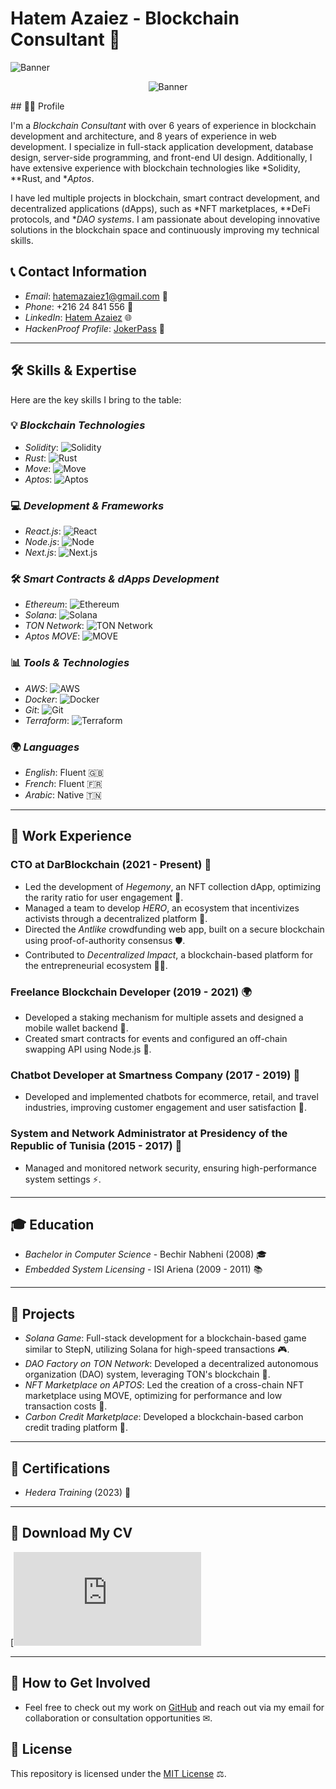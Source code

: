 # Hatem Azaiez - Blockchain Consultant 🚀

![Banner]((https://github.com/hatemua/hatemua/blob/16cdbc17456b898beb811f016105fa9f12431300/Animate_this_image_202506111315.gif))
<p align="center">
  <img src="https://github.com/hatemua/hatemua/raw/main/Animate_this_image_202506111315.gif" alt="Banner" />
</p>
## 👨‍💻 Profile

I'm a *Blockchain Consultant* with over 6 years of experience in blockchain development and architecture, and 8 years of experience in web development. I specialize in full-stack application development, database design, server-side programming, and front-end UI design. Additionally, I have extensive experience with blockchain technologies like *Solidity, **Rust, and **Aptos*.

I have led multiple projects in blockchain, smart contract development, and decentralized applications (dApps), such as *NFT marketplaces, **DeFi protocols, and **DAO systems*. I am passionate about developing innovative solutions in the blockchain space and continuously improving my technical skills.

## 📞 Contact Information

- *Email*: [hatemazaiez1@gmail.com](mailto:hatemazaiez1@gmail.com) 📧
- *Phone*: ‪+216 24 841 556‬ 📱
- *LinkedIn*: [Hatem Azaiez](https://www.linkedin.com/in/hatem-azaiez-1327a25a/) 🌐
- *HackenProof Profile*: [JokerPass](https://hackenproof.com/hackers/jokerpass) 🔐

---

## 🛠 Skills & Expertise

Here are the key skills I bring to the table:

### 💡 *Blockchain Technologies*

- *Solidity*: ![Solidity](https://img.shields.io/badge/Solidity-80%25-brightgreen)
- *Rust*: ![Rust](https://img.shields.io/badge/Rust-75%25-darkorange)
- *Move*: ![Move](https://img.shields.io/badge/Move-70%25-lightblue)
- *Aptos*: ![Aptos](https://img.shields.io/badge/Aptos-85%25-blue)

### 💻 *Development & Frameworks*

- *React.js*: ![React](https://img.shields.io/badge/React.js-90%25-blue)
- *Node.js*: ![Node](https://img.shields.io/badge/Node.js-85%25-brightgreen)
- *Next.js*: ![Next.js](https://img.shields.io/badge/Next.js-80%25-darkblue)

### 🛠 *Smart Contracts & dApps Development*

- *Ethereum*: ![Ethereum](https://img.shields.io/badge/Ethereum-75%25-purple)
- *Solana*: ![Solana](https://img.shields.io/badge/Solana-80%25-lightblue)
- *TON Network*: ![TON Network](https://img.shields.io/badge/TON-70%25-orange)
- *Aptos MOVE*: ![MOVE](https://img.shields.io/badge/MOVE-70%25-darkgreen)

### 📊 *Tools & Technologies*

- *AWS*: ![AWS](https://img.shields.io/badge/AWS-80%25-orange)
- *Docker*: ![Docker](https://img.shields.io/badge/Docker-85%25-blue)
- *Git*: ![Git](https://img.shields.io/badge/Git-90%25-yellow)
- *Terraform*: ![Terraform](https://img.shields.io/badge/Terraform-70%25-red)

### 🌍 *Languages*

- *English*: Fluent 🇬🇧
- *French*: Fluent 🇫🇷
- *Arabic*: Native 🇹🇳

---

## 💼 Work Experience

### CTO at DarBlockchain (2021 - Present) 💼

- Led the development of *Hegemony*, an NFT collection dApp, optimizing the rarity ratio for user engagement 🎨.
- Managed a team to develop *HERO*, an ecosystem that incentivizes activists through a decentralized platform 🌱.
- Directed the *Antlike* crowdfunding web app, built on a secure blockchain using proof-of-authority consensus 🛡.
- Contributed to *Decentralized Impact*, a blockchain-based platform for the entrepreneurial ecosystem 🧑‍💻.

### Freelance Blockchain Developer (2019 - 2021) 🌍

- Developed a staking mechanism for multiple assets and designed a mobile wallet backend 🔐.
- Created smart contracts for events and configured an off-chain swapping API using Node.js 🔄.

### Chatbot Developer at Smartness Company (2017 - 2019) 🤖

- Developed and implemented chatbots for ecommerce, retail, and travel industries, improving customer engagement and user satisfaction 💬.

### System and Network Administrator at Presidency of the Republic of Tunisia (2015 - 2017) 🔧

- Managed and monitored network security, ensuring high-performance system settings ⚡.

---

## 🎓 Education

- *Bachelor in Computer Science* - Bechir Nabheni (2008) 🎓
- *Embedded System Licensing* - ISI Ariena (2009 - 2011) 📚

---

## 🔨 Projects

- *Solana Game*: Full-stack development for a blockchain-based game similar to StepN, utilizing Solana for high-speed transactions 🎮.
- *DAO Factory on TON Network*: Developed a decentralized autonomous organization (DAO) system, leveraging TON's blockchain 🔗.
- *NFT Marketplace on APTOS*: Led the creation of a cross-chain NFT marketplace using MOVE, optimizing for performance and low transaction costs 💎.
- *Carbon Credit Marketplace*: Developed a blockchain-based carbon credit trading platform 🌱.

---

## 📜 Certifications

- *Hedera Training* (2023) 🏅

---

## 📄 Download My CV

[![Download CV](http://github.com/hatemua/hatemua/blob/main/cv%20hatem%20azaiez-1-1-1.pdf)

---

## 🤝 How to Get Involved

- Feel free to check out my work on [GitHub](https://github.com) and reach out via my email for collaboration or consultation opportunities ✉.

## 📜 License

This repository is licensed under the [MIT License](LICENSE) ⚖.
